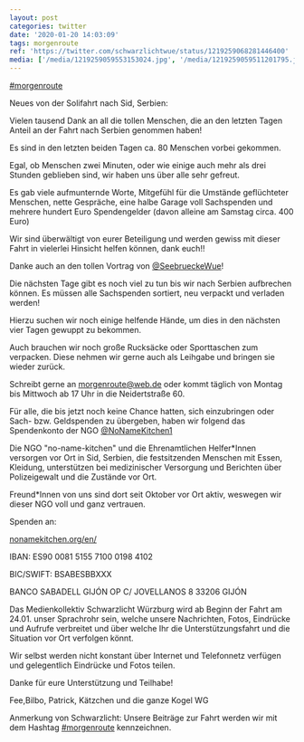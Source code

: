 ```yaml
---
layout: post
categories: twitter
date: '2020-01-20 14:03:09'
tags: morgenroute
ref: 'https://twitter.com/schwarzlichtwue/status/1219259068281446400'
media: ['/media/1219259059553153024.jpg', '/media/1219259059511201795.jpg', '/media/1219259059955695616.jpg']
---
```

[#morgenroute](/t/morgenroute)



Neues von der Solifahrt nach Sid, Serbien:



Vielen tausend Dank an all die tollen Menschen, die an den letzten Tagen Anteil an der Fahrt nach Serbien genommen haben!

Es sind in den letzten beiden Tagen ca. 80 Menschen vorbei gekommen. 

Egal, ob Menschen zwei Minuten, oder wie einige auch mehr als drei Stunden geblieben sind, wir haben uns über alle sehr gefreut.

Es gab viele aufmunternde Worte, Mitgefühl für die Umstände geflüchteter Menschen, nette Gespräche, eine halbe Garage voll Sachspenden und    mehrere hundert Euro Spendengelder (davon alleine am Samstag circa. 400 Euro) 

Wir sind überwältigt von eurer Beteiligung und werden gewiss mit dieser Fahrt in vielerlei Hinsicht helfen können, dank euch!!

Danke auch an den tollen Vortrag von [@SeebrueckeWue](https://twitter.com/SeebrueckeWue)!

Die nächsten Tage gibt es noch viel zu tun bis wir nach Serbien aufbrechen können. Es müssen alle Sachspenden sortiert, neu verpackt und verladen werden!

Hierzu suchen wir noch einige helfende Hände, um dies in den nächsten vier Tagen gewuppt zu bekommen.

Auch brauchen wir noch große Rucksäcke oder Sporttaschen zum verpacken. Diese nehmen wir gerne auch als Leihgabe und bringen sie wieder zurück.

Schreibt gerne an morgenroute@web.de oder kommt täglich von Montag bis Mittwoch ab 17 Uhr in die Neidertstraße 60.

Für alle, die bis jetzt noch keine Chance hatten, sich einzubringen oder Sach- bzw. Geldspenden zu übergeben, haben wir folgend das Spendenkonto der NGO [@NoNameKitchen1](https://twitter.com/NoNameKitchen1)

Die NGO "no-name-kitchen" und die Ehrenamtlichen Helfer\*Innen versorgen vor Ort in Sid, Serbien, die festsitzenden Menschen mit Essen, Kleidung, unterstützen bei medizinischer Versorgung und Berichten über Polizeigewalt und die Zustände vor Ort.

Freund\*Innen von uns sind dort seit Oktober vor Ort aktiv, weswegen wir dieser NGO voll und ganz vertrauen.



Spenden an:

[nonamekitchen.org/en/](https://www.nonamekitchen.org/en/)

IBAN: ES90 0081 5155 7100 0198 4102

BIC/SWIFT: BSABESBBXXX

BANCO SABADELL GIJÓN OP C/ JOVELLANOS 8 33206 GIJÓN

Das Medienkollektiv Schwarzlicht Würzburg wird ab Beginn der Fahrt am 24.01. unser Sprachrohr sein, welche unsere Nachrichten, Fotos, Eindrücke und Aufrufe verbreitet und über welche Ihr die Unterstützungsfahrt und die Situation vor Ort verfolgen könnt.

Wir selbst werden nicht konstant über Internet und Telefonnetz verfügen und gelegentlich Eindrücke und Fotos teilen.

Danke für eure  Unterstützung und Teilhabe!

Fee,Bilbo, Patrick, Kätzchen und die ganze Kogel WG

Anmerkung von Schwarzlicht: Unsere Beiträge zur Fahrt werden wir mit dem Hashtag [#morgenroute](/t/morgenroute) kennzeichnen.